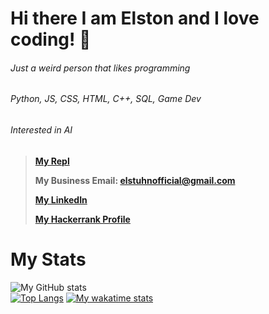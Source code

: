 # Hi there I am Elston and I love coding! 👋
###### Just a weird person that likes programming
###### Python, JS, CSS, HTML, C++, SQL, Game Dev
###### Interested in AI

> **[My Repl](https://repl.it/@elston1703)**
> 
> **My Business Email: elstuhnofficial@gmail.com**
> 
> **[My LinkedIn](https://www.linkedin.com/in/elston-tan-59a7881ba/)**
> 
> **[My Hackerrank Profile](https://www.hackerrank.com/Brown_Lightning?hr_r=1)**

# My Stats
![My GitHub stats](https://github-readme-stats.vercel.app/api?username=Elstuhn&show_icons=true&theme=highcontrast)
<br>
[![Top Langs](https://github-readme-stats.vercel.app/api/top-langs/?username=Elstuhn&layout=compact)](https://github.com/Elstuhn/github-readme-stats)
[![My wakatime stats](https://github-readme-stats.vercel.app/api/wakatime?username=Elstuhn&layout=compact)](https://github.com/Elstuhn/github-readme-stats)


